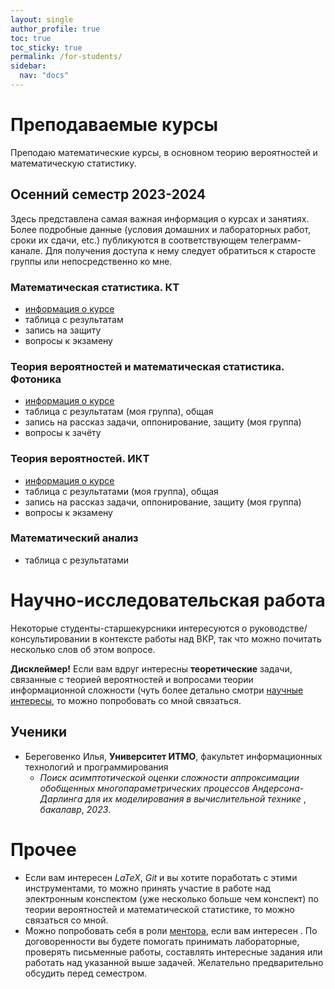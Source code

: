 ```yaml
---
layout: single
author_profile: true
toc: true
toc_sticky: true
permalink: /for-students/
sidebar:
  nav: "docs"
---
```


# Преподаваемые курсы

Преподаю математические курсы, в основном теорию вероятностей и математическую статистику.

## Осенний семестр 2023-2024

Здесь представлена самая важная информация о курсах и занятиях.
Более подробные данные (условия домашних и лабораторных работ, сроки их сдачи, etc.) публикуются
в соответствующем телеграмм-канале. Для получения доступа к нему
следует обратиться к старосте группы или непосредственно ко мне.

### Математическая статистика. КТ

- [информация о курсе](https://docs.google.com/document/d/1VtV-ikveLxyh32C2AYrXTrXvIrjpDM_DEGVx1lZ_nl8/edit?usp=sharing)
- таблица с результатам
- запись на защиту
- вопросы к экзамену

### Теория вероятностей и математическая статистика. Фотоника

- [информация о курсе](https://docs.google.com/document/d/16qAYsDs02wBYC7Am_Wt3YrmO3MAi5WuSFAG4klwbtEo/edit?usp=sharing)
- таблица с результатам (моя группа), общая
- запись на рассказ задачи, оппонирование, защиту (моя группа)
- вопросы к зачёту

### Теория вероятностей. ИКТ

- [информация о курсе](https://docs.google.com/document/d/1CIbgs3guITKO0juQoqt0was1a3mVVxrEjVnS4fSeMD4/edit?usp=sharing)
- таблица с результатами (моя группа), общая
- запись на рассказ задачи, оппонирование, защиту (моя группа)
- вопросы к экзамену

### Математический анализ

- таблица с результатами

# Научно-исследовательская работа

Некоторые студенты-старшекурсники интересуются о руководстве/консультировании в контексте работы над ВКР, так что можно
почитать несколько слов
об этом вопросе.

**Дисклеймер!** Если вам вдруг интересны **теоретические** задачи, связанные с теорией вероятностей и
вопросами теории информационной сложности (чуть более детально смотри [научные интересы](/#научные-интересы),
то можно попробовать со мной связаться.

## Ученики

- Береговенко Илья, **Университет ИТМО**, факультет информационных технологий и программирования
    - *Поиск асимптотической оценки  сложности аппроксимации обобщенных многопараметрических процессов Андерсона-Дарлинга для их моделирования в вычислительной технике* ,
    *бакалавр*, *2023*.
    
# Прочее

- Если вам интересен *LaTeX*, *Git* и вы хотите поработать с этими инструментами, то можно принять участие в работе над
электронным конспектом (уже несколько больше чем конспект) по теории вероятностей и математической статистике, то можно
связаться со мной.
- Можно попробовать себя в роли [ментора](https://vk.com/itmomentors), если вам интересен . По договоренности вы будете
помогать принимать лабораторные, проверять письменные работы, составлять интересные задания или
работать над указанной выше задачей. Желательно предварительно обсудить перед семестром.